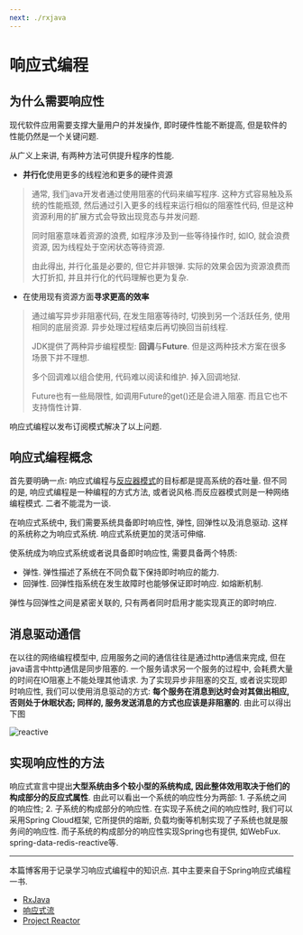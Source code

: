 ```yaml
---
next: ./rxjava
---
```


# 响应式编程

## 为什么需要响应性

现代软件应用需要支撑大量用户的并发操作, 即时硬件性能不断提高, 但是软件的性能仍然是一个关键问题. 

从广义上来讲, 有两种方法可供提升程序的性能. 

- **并行化**使用更多的线程池和更多的硬件资源

>通常, 我们java开发者通过使用阻塞的代码来编写程序. 这种方式容易触及系统的性能瓶颈, 然后通过引入更多的线程来运行相似的阻塞性代码, 但是这种资源利用的扩展方式会导致出现竞态与并发问题. 
>
>同时阻塞意味着资源的浪费, 如程序涉及到一些等待操作时, 如IO, 就会浪费资源, 因为线程处于空闲状态等待资源. 
>
>由此得出, 并行化虽是必要的, 但它并非银弹. 实际的效果会因为资源浪费而大打折扣, 并且并行化的代码理解也更为复杂.

- 在使用现有资源方面**寻求更高的效率**

>通过编写异步非阻塞代码, 在发生阻塞等待时, 切换到另一个活跃任务, 使用相同的底层资源. 异步处理过程结束后再切换回当前线程. 
>
>JDK提供了两种异步编程模型: **回调**与**Future**. 但是这两种技术方案在很多场景下并不理想.
>
>多个回调难以组合使用, 代码难以阅读和维护. 掉入回调地狱. 
>
>Future也有一些局限性, 如调用Future的get()还是会进入阻塞. 而且它也不支持惰性计算.

响应式编程以发布订阅模式解决了以上问题.  

## 响应式编程概念

首先要明确一点: 响应式编程与[反应器模式](../reactor)的目标都是提高系统的吞吐量. 但不同的是, 响应式编程是一种编程的方式方法, 或者说风格.而反应器模式则是一种网络编程模式. 二者不能混为一谈. 

在响应式系统中, 我们需要系统具备即时响应性, 弹性, 回弹性以及消息驱动. 这样的系统称之为响应式系统. 响应式系统更加的灵活可伸缩. 

使系统成为响应式系统或者说具备即时响应性, 需要具备两个特质: 

- 弹性. 弹性描述了系统在不同负载下保持即时响应的能力.
- 回弹性. 回弹性指系统在发生故障时也能够保证即时响应. 如熔断机制. 

弹性与回弹性之间是紧密关联的, 只有两者同时启用才能实现真正的即时响应.


## 消息驱动通信

在以往的网络编程模型中, 应用服务之间的通信往往是通过http通信来完成, 但在java语言中http通信是同步阻塞的. 一个服务请求另一个服务的过程中, 会耗费大量的时间在IO阻塞上不能处理其他请求. 为了实现异步非阻塞的交互,
或者说实现即时响应性, 我们可以使用消息驱动的方式: **每个服务在消息到达时会对其做出相应, 否则处于休眠状态;  同样的, 服务发送消息的方式也应该是非阻塞的**. 由此可以得出下图

![reactive](http://image.ytg2097.com/reactive-traits-zh-cn.svg)


## 实现响应性的方法

响应式宣言中提出**大型系统由多个较小型的系统构成, 因此整体效用取决于他们的构成部分的反应式属性**. 由此可以看出一个系统的响应性分为两部: 1. 子系统之间的响应性; 2. 子系统的构成部分的响应性. 
在实现子系统之间的响应性时, 我们可以采用Spring Cloud框架, 它所提供的熔断, 负载均衡等机制实现了子系统也就是服务间的响应性. 而子系统的构成部分的响应性实现Spring也有提供, 如WebFux. spring-data-redis-reactive等.

--- 
本篇博客用于记录学习响应式编程中的知识点. 其中主要来自于Spring响应式编程一书.

- [RxJava](./rxjava.md)
- [响应式流](./reactive-streams.md)
- [Project Reactor](./projectreactor.md)


